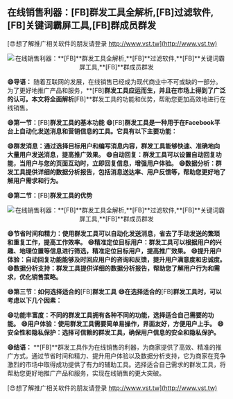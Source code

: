 ## **在线销售利器：**[FB]**群发工具全解析,**[FB]**过滤软件,**[FB]**关键词霸屏工具,**[FB]**群成员群发**

[😍想了解推广相关软件的朋友请登录 http://www.vst.tw](http://www.vst.tw)

 <center><img src="https://vst.tw/MP4/tuiguang/png/7.png" alt="在线销售利器：**[FB]**群发工具全解析,**[FB]**过滤软件,**[FB]**关键词霸屏工具,**[FB]**群成员群发"></center>

**😄导语：**
随着互联网的发展，在线销售已经成为现代商业中不可或缺的一部分。为了更好地推广产品和服务，**[FB]**群发工具应运而生，并且在市场上得到了广泛的认可。本文将全面解析**[FB]**群发工具的功能和优势，帮助您更加高效地进行在线销售。

**😄第一节：**[FB]**群发工具的基本功能**
**😄**[FB]**群发工具是一种用于在Facebook平台上自动化发送消息和营销信息的工具。它具有以下主要功能：**

**😄群发消息：通过选择目标用户和编写消息内容，群发工具能够快速、准确地向大量用户发送消息，提高推广效果。**
**😄自动回复：群发工具可以设置自动回复功能，当用户与您的页面互动时，立即回复信息，增强用户体验。**
**😄数据分析：群发工具提供详细的数据分析报告，包括消息送达率、用户反馈等，帮助您更好地了解用户需求和行为。**

**😄第二节：**[FB]**群发工具的优势**

 <center><img src="https://vst.tw/MP4/tuiguang/png/0.png" alt="在线销售利器：**[FB]**群发工具全解析,**[FB]**过滤软件,**[FB]**关键词霸屏工具,**[FB]**群成员群发"></center>

**😄节省时间和精力：使用群发工具可以自动化发送消息，省去了手动发送的繁琐和重复工作，提高工作效率。**
**😄精准定位目标用户：群发工具可以根据用户的兴趣、地理位置等信息进行筛选，精准定位目标用户，提高推广效果。**
**😄提升用户体验：自动回复功能能够及时回应用户的咨询和反馈，提升用户满意度和忠诚度。**
**😄数据分析支持：群发工具提供详细的数据分析报告，帮助您了解用户行为和需求，优化销售策略。**

**😄第三节：如何选择适合的**[FB]**群发工具**
**😄在选择适合的**[FB]**群发工具时，可以考虑以下几个因素：**

**😄功能丰富度：不同的群发工具拥有各种不同的功能，选择适合自己需要的功能。**
**😄用户体验：使用群发工具需要简单易操作，界面友好，方便用户上手。**
**😄安全性和隐私保护：选择可信赖的群发工具，确保用户信息的安全和隐私保护。**

**😄结语：**
**[FB]**群发工具作为在线销售的利器，为商家提供了高效、精准的推广方式。通过节省时间和精力、提升用户体验以及数据分析支持，它为商家在竞争激烈的市场中取得成功提供了有力的辅助工具。选择适合自己需求的群发工具，将帮助您更好地推广产品和服务，实现在线销售的更大突破。

[😍想了解推广相关软件的朋友请登录 http://www.vst.tw](http://www.vst.tw)




